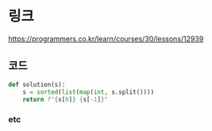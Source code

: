 # 링크
https://programmers.co.kr/learn/courses/30/lessons/12939

## 코드
```python
def solution(s):
    s = sorted(list(map(int, s.split())))
    return f"{s[0]} {s[-1]}"
```

### etc
